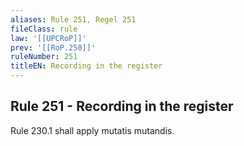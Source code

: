 ```yaml
---
aliases: Rule 251, Regel 251
fileClass: rule
law: '[[UPCRoP]]'
prev: '[[RoP.250]]'
ruleNumber: 251
titleEN: Recording in the register
---
```


## Rule 251 - Recording in the register

Rule 230.1 shall apply mutatis mutandis.